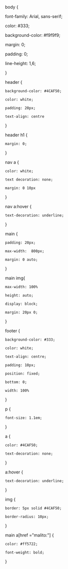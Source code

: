 body {
	  
   font-family:  Arial, sans-serif;
   
   color: #333;
   
   background-color: #f9f9f9;
   
   margin: 0;
   
   padding: 0;
   
   line-height: 1,6;
   
}

header {
	
	background-color: #4CAF50;
	
	color: white;
	
	padding: 20px;
	
	text-align: centre
	
}


header h1 {
	
	margin: 0;
	
}


nav a {
	
	color: white;
	
	text decoration: none;
	
	margin: 0 10px
	
}


nav a:hover {
	
	text-decoration: underline;
	
}

main {
	
	padding: 20px;
	
	max-width:  800px;
	
	margin: 0 auto;
	
}



main img{
	
	max-width: 100%
	
	height: auto;
	
	display: block;
	
	margin: 20px 0;
	
}

footer {
	
	background-color: #333;
	
	color: white;
	
	text-align: centre;
	
	padding: 10px;
	
	position: fixed;
	
	bottom: 0;
	
	width: 100%
	
}

p {
	
	font-size: 1.1em;
	
}


a {
	
	color: #4CAF50;
	
	text-decoration: none;
	
}


a:hover {
	
	text-decoration: underline;
	
}

img {
	
	border: 5px solid #4CAF50;
	
	border-radius: 10px;
	
}

main a[href ="malito:"] {
	
	color: #ff5722;
	
	font-weight: bold;
	
}
